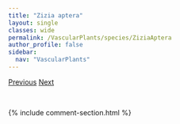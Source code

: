 ```yaml
---
title: "Zizia aptera"
layout: single
classes: wide
permalink: /VascularPlants/species/ZiziaAptera
author_profile: false
sidebar:
  nav: "VascularPlants"
---
```


<a href="/DevelopmentWebsite/VascularPlants/species/ZeaMays" class="pagination--pager" title="Zea mays">Previous</a> <a href="/DevelopmentWebsite/VascularPlants/species/AbiesBalsamea" class="pagination--pager" title="Abies balsamea">Next</a>

<p>&nbsp;</p>

{% include comment-section.html %}
